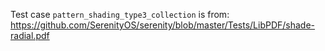Test case `pattern_shading_type3_collection` is from: https://github.com/SerenityOS/serenity/blob/master/Tests/LibPDF/shade-radial.pdf